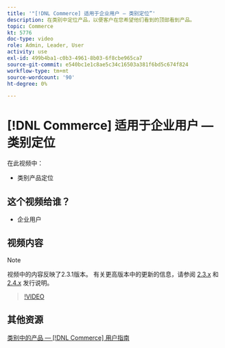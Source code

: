 ```yaml
---
title: '"[!DNL Commerce] 适用于企业用户 — 类别定位”'
description: 在类别中定位产品，以便客户在您希望他们看到的顶部看到产品。
topic: Commerce
kt: 5776
doc-type: video
role: Admin, Leader, User
activity: use
exl-id: 499b4ba1-c0b3-4961-8b03-6f8cbe965ca7
source-git-commit: e540bc1e1c8ae5c34c16503a381f6bd5c674f824
workflow-type: tm+mt
source-wordcount: '90'
ht-degree: 0%

---
```


# [!DNL Commerce] 适用于企业用户 — 类别定位

在此视频中：

- 类别产品定位

## 这个视频给谁？

- 企业用户

## 视频内容

>[!NOTE]
>
>视频中的内容反映了2.3.1版本。 有关更高版本中的更新的信息，请参阅 [ 2.3.x](https://devdocs.magento.com/guides/v2.3/release-notes/bk-release-notes.html) 和 [2.4.x](https://devdocs.magento.com/guides/v2.4/release-notes/bk-release-notes.html) 发行说明。

>[!VIDEO](https://video.tv.adobe.com/v/36187?quality=12&learn=on)

## 其他资源

[类别中的产品 —  [!DNL Commerce] 用户指南](https://docs.magento.com/user-guide/catalog/categories-category-products.html)
